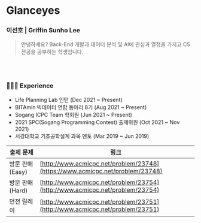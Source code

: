 # Glanceyes
### 이선호 | Griffin Sunho Lee

> 안녕하세요? Back-End 개발과 데이터 분석 및 AI에 관심과 열정을 가지고 CS 전공을 공부하는 학생입니다.

<br>
<br>

### **👩🏻‍💻** Experience

- Life Planning Lab 인턴 (Dec 2021 ~ Present)
- BITAmin 빅데이터 연합 동아리 8기 (Aug 2021 ~ Present)
- Sogang ICPC Team 학회원 (Jun 2021 ~ Present)
- 2021 SPC(Sogang Programming Contest) 출제위원 (Oct 2021 ~ Nov 2021) 
- 서강대학교 기초공학설계 과목 멘토 (Mar 2019 ~ Jun 2019)


| 출제 문제 | 링크 |
| ------ | ------ |
| 방문 판매 (Easy) | [http://www.acmicpc.net/problem/23748](https://www.acmicpc.net/problem/23748) |
| 방문 판매 (Hard) | [http://www.acmicpc.net/problem/23754](http://www.acmicpc.net/problem/23754) |
| 던전 릴레이 | [http://www.acmicpc.net/problem/23751](http://www.acmicpc.net/problem/23751) |
